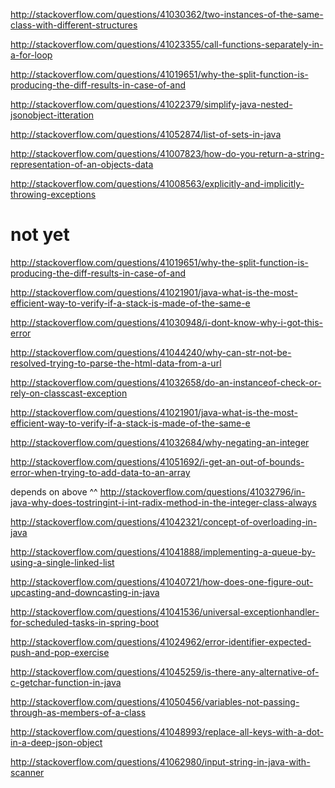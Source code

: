 http://stackoverflow.com/questions/41030362/two-instances-of-the-same-class-with-different-structures

http://stackoverflow.com/questions/41023355/call-functions-separately-in-a-for-loop

http://stackoverflow.com/questions/41019651/why-the-split-function-is-producing-the-diff-results-in-case-of-and

http://stackoverflow.com/questions/41022379/simplify-java-nested-jsonobject-itteration

http://stackoverflow.com/questions/41052874/list-of-sets-in-java

http://stackoverflow.com/questions/41007823/how-do-you-return-a-string-representation-of-an-objects-data

http://stackoverflow.com/questions/41008563/explicitly-and-implicitly-throwing-exceptions


not yet
====

http://stackoverflow.com/questions/41019651/why-the-split-function-is-producing-the-diff-results-in-case-of-and

http://stackoverflow.com/questions/41021901/java-what-is-the-most-efficient-way-to-verify-if-a-stack-is-made-of-the-same-e

http://stackoverflow.com/questions/41030948/i-dont-know-why-i-got-this-error

http://stackoverflow.com/questions/41044240/why-can-str-not-be-resolved-trying-to-parse-the-html-data-from-a-url

http://stackoverflow.com/questions/41032658/do-an-instanceof-check-or-rely-on-classcast-exception

http://stackoverflow.com/questions/41021901/java-what-is-the-most-efficient-way-to-verify-if-a-stack-is-made-of-the-same-e

http://stackoverflow.com/questions/41032684/why-negating-an-integer

http://stackoverflow.com/questions/41051692/i-get-an-out-of-bounds-error-when-trying-to-add-data-to-an-array

depends on above ^^ http://stackoverflow.com/questions/41032796/in-java-why-does-tostringint-i-int-radix-method-in-the-integer-class-always

http://stackoverflow.com/questions/41042321/concept-of-overloading-in-java

http://stackoverflow.com/questions/41041888/implementing-a-queue-by-using-a-single-linked-list

http://stackoverflow.com/questions/41040721/how-does-one-figure-out-upcasting-and-downcasting-in-java

http://stackoverflow.com/questions/41041536/universal-exceptionhandler-for-scheduled-tasks-in-spring-boot

http://stackoverflow.com/questions/41024962/error-identifier-expected-push-and-pop-exercise

http://stackoverflow.com/questions/41045259/is-there-any-alternative-of-c-getchar-function-in-java

http://stackoverflow.com/questions/41050456/variables-not-passing-through-as-members-of-a-class

http://stackoverflow.com/questions/41048993/replace-all-keys-with-a-dot-in-a-deep-json-object

http://stackoverflow.com/questions/41062980/input-string-in-java-with-scanner